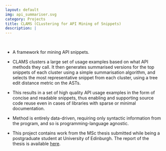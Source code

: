 ```yaml
---
layout: default
img: api_summariser.svg
category: Projects
title: CLAMS (CLustering for API Mining of Snippets)
description: |
---
```


<br>

* A framework for mining API snippets.

* CLAMS clusters a large set of usage examples based on what API methods they call. It then generates summarised versions for the top snippets of each cluster using a simple summarisation algorithm, and selects the most representative snippet from each cluster, using a tree edit distance metric on the ASTs.

* This results in a set of high quality API usage examples in the form of concise and readable snippets, thus enabling and supporting source code reuse even in cases of libraries with sparse or minimal documentation.

* Method is entirely data-driven, requiring only syntactic information from the program, and so is programming-language agnostic.

* This project contains work from the MSc thesis submitted while being a postgraduate student at University of Edinburgh. The report of the thesis is available [here](https://www.dropbox.com/s/m8uaxa967o3khtp/report.pdf?dl=0).
